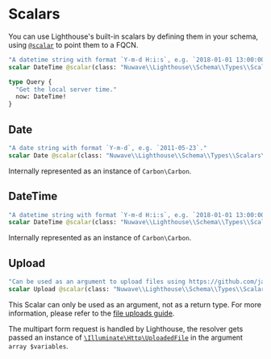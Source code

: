 # Scalars

You can use Lighthouse's built-in scalars by defining them in your schema,
using [`@scalar`](directives.md#scalar) to point them to a FQCN.

```graphql
"A datetime string with format `Y-m-d H:i:s`, e.g. `2018-01-01 13:00:00`."
scalar DateTime @scalar(class: "Nuwave\\Lighthouse\\Schema\\Types\\Scalars\\DateTime")

type Query {
  "Get the local server time."
  now: DateTime!
}
```

## Date

```graphql
"A date string with format `Y-m-d`, e.g. `2011-05-23`."
scalar Date @scalar(class: "Nuwave\\Lighthouse\\Schema\\Types\\Scalars\\Date")
```

Internally represented as an instance of `Carbon\Carbon`.

## DateTime

```graphql
"A datetime string with format `Y-m-d H:i:s`, e.g. `2018-01-01 13:00:00`."
scalar DateTime @scalar(class: "Nuwave\\Lighthouse\\Schema\\Types\\Scalars\\DateTime")
```

Internally represented as an instance of `Carbon\Carbon`.

## Upload

```graphql
"Can be used as an argument to upload files using https://github.com/jaydenseric/graphql-multipart-request-spec" 
scalar Upload @scalar(class: "Nuwave\\Lighthouse\\Schema\\Types\\Scalars\\Upload")
```

This Scalar can only be used as an argument, not as a return type.
For more information, please refer to the [file uploads guide](../digging-deeper/file-uploads.md).

The multipart form request is handled by Lighthouse, the resolver gets passed
an instance of [`\Illuminate\Http\UploadedFile`](https://laravel.com/api/5.8/Illuminate/Http/UploadedFile.html)
in the argument `array $variables`.
